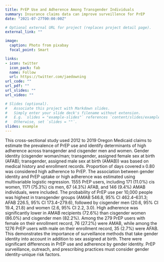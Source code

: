 ```yaml
---
title: PrEP Use and Adherence Among Transgender Individuals
summary: Insurance claims data can improve surveillence for PrEP 
date: "2021-07-27T00:00:00Z"

# Optional external URL for project (replaces project detail page).
external_link: ""

image:
  caption: Photo from pixabay
  focal_point: Smart

links:
- icon: twitter
  icon_pack: fab
  name: Follow
  url: https://twitter.com/jaedowning
url_code: ""
url_pdf: ""
url_slides: ""
url_video: ""

# Slides (optional).
#   Associate this project with Markdown slides.
#   Simply enter your slide deck's filename without extension.
#   E.g. `slides = "example-slides"` references `content/slides/example-slides.md`.
#   Otherwise, set `slides = ""`.
slides: example
---
```


This cross-sectional study used 2012 to 2019 Oregon Medicaid claims to estimate the prevalence of PrEP use and identify determinants of high adherence across transgender and cisgender men and women. Gender identity (cisgender woman/man; transgender, assigned female sex at birth (AFAB); transgender, assigned male sex at birth (AMAB)) was based on medical history and enrollment records. Proportion of days covered ≥ 0.80 was considered high adherence to PrEP. The association between gender identity and PrEP uptake or high adherence was estimated using multivariable logistic regression. 1555 PrEP users, including 171 (11.0%) cis women, 1171 (75.3%) cis men, 67 (4.3%) AFAB, and 146 (9.4%) AMAB individuals, were included. The probability of PrEP use per 10,000 people was highest in transgender groups (AMAB 546.8, 95% CI 462.4–631.3; AFAB 226.5, 95% CI 173.4–279.6), followed by cisgender men (20.6, 95% CI 19.4, 21.8) and women (2.6, 95% CI 2.2, 3.0). High adherence was significantly lower in AMAB recipients (72.6%) than cisgender women (86.0%) and cisgender men (82.2%). Among the 279 PrEP users with female on their enrollment record, 76 (27.2%) were AMAB, while among the 1276 PrEP users with male on their enrollment record, 35 (2.7%) were AFAB. This demonstrates the importance of surveillance methods that take gender identity into account in addition to sex assigned at birth. There were significant differences in PrEP use and adherence by gender identity. PrEP surveillance, outreach, and prescribing practices must consider gender identity-unique risk factors.
